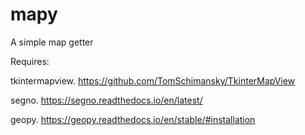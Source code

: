# mapy
A simple map getter

Requires:

tkintermapview. https://github.com/TomSchimansky/TkinterMapView

segno. https://segno.readthedocs.io/en/latest/

geopy. https://geopy.readthedocs.io/en/stable/#installation
